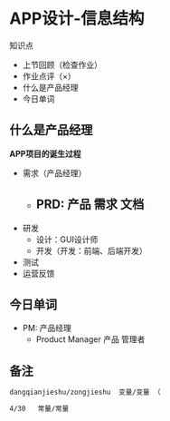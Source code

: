 # APP设计-信息结构

知识点

- 上节回顾（检查作业）
- 作业点评（×）
- 什么是产品经理
- 今日单词



## 什么是产品经理

**APP项目的诞生过程**

- 需求（产品经理）
  - PRD: 产品 需求 文档
    - 
- 研发
  - 设计：GUI设计师 
  - 开发（开发：前端、后端开发）
- 测试
- 运营反馈

## 今日单词

- PM: 产品经理
  - Product Manager 产品   管理者





## 备注

```html
dangqianjieshu/zongjieshu  变量/变量 （

4/30   常量/常量

```

